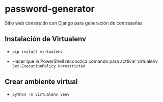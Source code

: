# password-generator

Sitio web construido con Django para generación de contraseñas

## Instalación de Virtualenv

* `pip install virtualenv`

* Hacer que la PowerShell reconozca comando para acttivar virtualenv `Set-ExecutionPolicy Unrestricted`


## Crear ambiente virtual

* ```python -m virtualenv venv```

